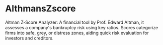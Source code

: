 # AlthmansZscore
Altman Z-Score Analyzer: A financial tool by Prof. Edward Altman, it assesses a company's bankruptcy risk using key ratios. Scores categorize firms into safe, grey, or distress zones, aiding quick risk evaluation for investors and creditors.
